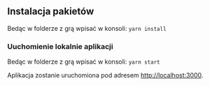 ## Instalacja pakietów
Bedąc w folderze z grą wpisać w konsoli: `yarn install`

### Uuchomienie lokalnie aplikacji
Bedąc w folderze z grą wpisać w konsoli: `yarn start`

Aplikacja zostanie uruchomiona pod adresem [http://localhost:3000](http://localhost:3000).

